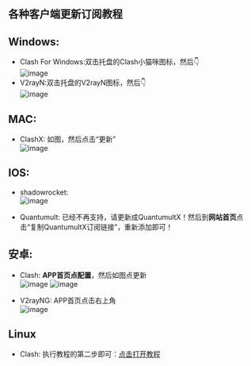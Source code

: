 ## 各种客户端更新订阅教程

## Windows:
* Clash For Windows:双击托盘的Clash小猫咪图标，然后👇<br>
![image](https://user-images.githubusercontent.com/98644184/151658921-d87b06bd-d1f7-4f99-8e77-94c9afba1136.png)
* V2rayN:双击托盘的V2rayN图标，然后👇<br>
![image](https://user-images.githubusercontent.com/98644184/151658954-9416c828-d300-41fc-8d31-10d9439d9fb9.png)

## MAC:
* ClashX: 如图，然后点击“更新”<br>
![image](https://user-images.githubusercontent.com/98644184/151662762-a1ac7802-c2e1-4c38-9f0f-c5606abaa875.png)

## IOS:
* shadowrocket:<br>
![image](https://user-images.githubusercontent.com/98644184/151663190-cd4752f6-f2d9-4161-907f-610079aea0ca.png)

* Quantumult: 已经不再支持，请更新成QuantumultX！然后到**网站首页**点击“复制QuantumultX订阅链接”，重新添加即可！

## 安卓:
* Clash: **APP首页点配置**，然后如图点更新<br>
![image](https://user-images.githubusercontent.com/98644184/151663748-c284d3c1-33ed-4d3c-891d-c0ef1a61f740.png)
![image](https://user-images.githubusercontent.com/98644184/151663458-90406255-fba5-4857-9c21-220012e19611.png)

* V2rayNG: APP首页点击右上角<br>
![image](https://user-images.githubusercontent.com/98644184/151663533-e2d11076-c13c-4e80-b98e-173bcea5bb39.png)

## Linux
* Clash: 执行教程的第二步即可：[点击打开教程](https://tianhang.shop/user/tutorial?os=linux&client=clash)
